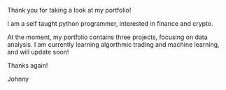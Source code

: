 Thank you for taking a look at my portfolio!

I am a self taught python programmer, interested in finance and crypto. 

At the moment, my portfolio contains three projects, focusing on data analysis.
I am currently learning algorthmic trading and machine learning, and will update soon!

Thanks again!

Johnny
